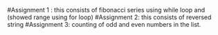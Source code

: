#Assignment 1 : this consists of fibonacci series using while loop and (showed range using for loop)
#Assignment 2: this consists of reversed string 
#Assignment 3: counting of odd and even numbers in the list.
